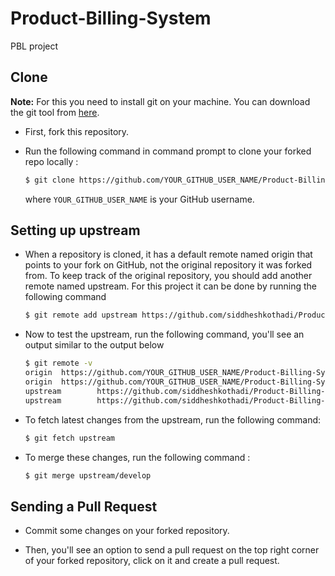 # Product-Billing-System
PBL project

## Clone

<b>Note:</b> For this you need to install git on your machine. You can download the git tool from <a href="https://git-scm.com/">here</a>.

- First, fork this repository.
- Run the following command in command prompt to clone your forked repo locally :

  ```bash
  $ git clone https://github.com/YOUR_GITHUB_USER_NAME/Product-Billing-System
  ```
  where <code>YOUR_GITHUB_USER_NAME</code> is your GitHub username.

## Setting up upstream

- When a repository is cloned, it has a default remote named origin that points to your fork on GitHub, not the original repository it was forked from. To keep track of the original repository, you should add another remote named upstream. For this project it can be done by running the following command 

  ```bash
  $ git remote add upstream https://github.com/siddheshkothadi/Product-Billing-System
  ```

- Now to test the upstream, run the following command, you'll see an output similar to the output below
  ```bash
  $ git remote -v
  origin  https://github.com/YOUR_GITHUB_USER_NAME/Product-Billing-System(fetch)
  origin  https://github.com/YOUR_GITHUB_USER_NAME/Product-Billing-System (push)
  upstream        https://github.com/siddheshkothadi/Product-Billing-System.git (fetch)
  upstream        https://github.com/siddheshkothadi/Product-Billing-System.git (push)
  ```
  
- To fetch latest changes from the upstream, run the following command: 
    ```bash
    $ git fetch upstream
    ```
    
- To merge these changes, run the following command : 
  ```bash
  $ git merge upstream/develop
  ```

## Sending a Pull Request

- Commit some changes on your forked repository.

- Then, you'll see an option to send a pull request on the top right corner of your forked repository, click on it and create a pull request.
